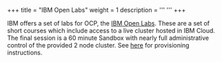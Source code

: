 +++
title = "IBM Open Labs"
weight = 1
description = '''
'''
+++

IBM offers a set of labs for OCP, the [IBM Open Labs](https://developer.ibm.com/openlabs/openshift "https://developer.ibm.com/openlabs/openshift"). These are a set of short courses which include access to a live cluster hosted in IBM Cloud. The final session is a 60 minute Sandbox with nearly full administrative control of the provided 2 node cluster. See [here](https://ibm.github.io/workshop-setup/OPENLABS/ "https://ibm.github.io/workshop-setup/OPENLABS/") for provisioning instructions.